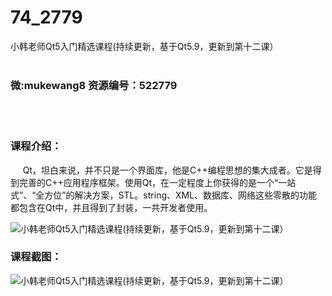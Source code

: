 # 74_2779
小韩老师Qt5入门精选课程(持续更新，基于Qt5.9，更新到第十二课）
<br/></br>
<h3>微:mukewang8 资源编号：522779</h3>
<br/></br>
<h3>课程介绍：</h3>
<div align="left">&nbsp;&nbsp;&nbsp;&nbsp; <a title="查看与 Qt 相关的文章" target="_blank">Qt</a>，坦白来说，并不只是一个界面库，他是C++编程思想的集大成者。它是得到完善的C++应用程序框架。使用Qt，在一定程度上你获得的是一个“一站式”、“全方位”的解决方案，STL。string、XML、数据库、网络这些零散的功能都包含在Qt中，并且得到了封装，一共开发者使用。</div>
<p><img src="https://www.ko996.com/wp-content/uploads/img/2018/06/4-1-300x160.png" alt="小韩老师Qt5入门精选课程(持续更新，基于Qt5.9，更新到第十二课）"></p>
<h3>课程截图：</h3>
<p><img src="https://www.ko996.com/wp-content/uploads/img/2018/06/1-2.png" alt="小韩老师Qt5入门精选课程(持续更新，基于Qt5.9，更新到第十二课）"></p>
